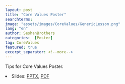 ```yaml
---
layout: post
title: "Core Values Poster"
searchterms:
image: "assets/images/CoreValues/GenericLesson.png"
lang: "en"
author: SeshanBrothers
categories:  [Poster]
tag: CoreValues
featured: true
excerpt_separator: <!--more-->
---
```

Tips for Core Values Poster.
 <!--more-->

 <li class="ng-binding">Slides:
 <a href="/translations/en-us/CoreValues/CVPoster.pptx">PPTX</a>,
 <a href="/translations/en-us/CoreValues/CVPoster.pdf">PDF</a>
 </li>
